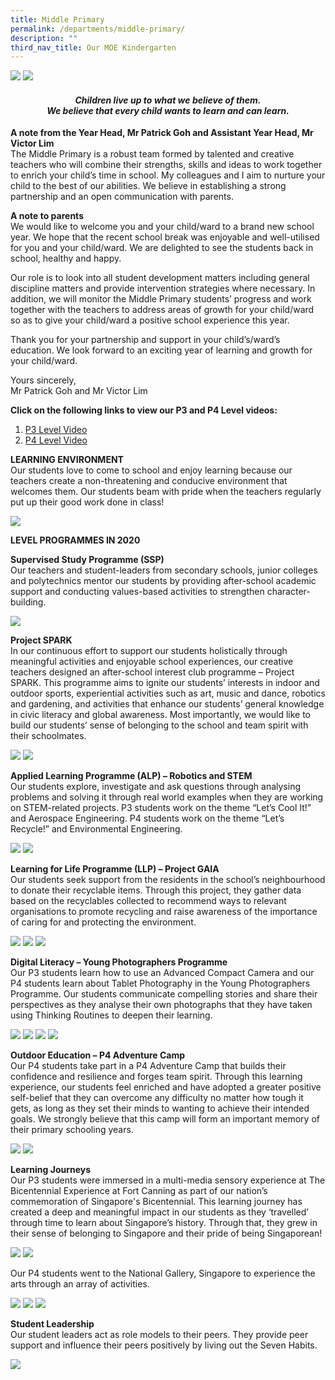 ```yaml
---
title: Middle Primary
permalink: /departments/middle-primary/
description: ""
third_nav_title: Our MOE Kindergarten
---
```

<img src="/images/IMG_8407E-min.jpg">
<img src="/images/YH-Patrick-AYH-Victor_2020_8398-Final-min.jpg">

<h4 style="text-align: center;"><strong><em>Children live up to what we believe of them.<br /></em></strong><strong><em>We believe that every child wants to learn and can learn.</em></strong></h4>
<p><strong>A note from the Year Head, Mr Patrick Goh and Assistant Year Head, Mr Victor Lim<br /></strong>The Middle Primary is a robust team formed by talented and creative teachers who will combine their strengths, skills and ideas to work together to enrich your child&rsquo;s time in school. My colleagues and I aim to nurture your child to the best of our abilities. We believe in establishing a strong partnership and an open communication with parents.</p>
<p><strong>A note to parents&nbsp;<br /></strong>We would like to welcome you and your child/ward to a brand new school year. We hope that the recent school break was enjoyable and well-utilised for you and your child/ward. We are delighted to see the students back in school, healthy and happy.</p>
<p>Our role is to look into all student development matters including general discipline matters and provide intervention strategies where necessary. In addition, we will monitor the Middle Primary students&rsquo; progress and work together with the teachers to address areas of growth for your child/ward so as to give your child/ward a positive school experience this year.</p>
<p>Thank you for your partnership and support in your child&rsquo;s/ward&rsquo;s education. We look forward to an exciting year of learning and growth for your child/ward.</p>
<p>Yours sincerely,<br />Mr Patrick Goh and Mr Victor Lim</p>
<p><strong>Click on the following links to view our P3 and P4 Level videos:</strong></p>
<ol>
<li><a href="https://youtu.be/JMqjCL_w0bM" target="_blank" rel="noopener">P3 Level Video</a></li>
<li><a href="https://youtu.be/zciUA4uToso" target="_blank" rel="noopener">P4 Level Video</a></li>
</ol>
<p><strong>LEARNING ENVIRONMENT<br /></strong>Our students love to come to school and enjoy learning because our teachers create a non-threatening and conducive environment that welcomes them. Our students beam with pride when the teachers regularly put up their good work done in class!</p>
<img src="/images/middle1.png">
<p><strong>LEVEL PROGRAMMES IN 2020</strong></p>
<p><strong>Supervised Study Programme (SSP)<br /></strong>Our teachers and student-leaders from secondary schools, junior colleges and polytechnics mentor our students by providing after-school academic support and conducting values-based activities to strengthen character-building.</p>
<img src="/images/middle2.png">
<p><strong>Project SPARK<br /></strong>In our continuous effort to support our students holistically through meaningful activities and enjoyable school experiences, our creative teachers designed an after-school interest club programme &ndash; Project SPARK. This programme aims to ignite our students&rsquo; interests in indoor and outdoor sports, experiential activities such as art, music and dance, robotics and gardening, and activities that enhance our students&rsquo; general knowledge in civic literacy and global awareness. Most importantly, we would like to build our students&rsquo; sense of belonging to the school and team spirit with their schoolmates.</p>
<img src="/images/middle3.png">
<img src="/images/middle4.png">
<p><strong>Applied Learning Programme (ALP) &ndash; Robotics and STEM<br /></strong>Our students explore, investigate and ask questions through analysing problems and solving it through real world examples when they are working on STEM-related projects. P3 students work on the theme &ldquo;Let&rsquo;s Cool It!&rdquo; and Aerospace Engineering. P4 students work on the theme &ldquo;Let&rsquo;s Recycle!&rdquo; and Environmental Engineering.</p>
<img src="/images/11-1-1024x768.jpg">
<img src="/images/middle5.png">
<p><strong>Learning for Life Programme (LLP) &ndash; Project GAIA<br /></strong>Our students seek support from the residents in the school&rsquo;s neighbourhood to donate their recyclable items. Through this project, they gather data based on the recyclables collected to recommend ways to relevant organisations to promote recycling and raise awareness of the importance of caring for and protecting the environment.</p>
<img src="/images/18-1024x576.jpg">
<img src="/images/middle6.png">
<img src="/images/middle7.png">
<p><strong>Digital Literacy &ndash; Young Photographers Programme<br /></strong>Our P3 students learn how to use an Advanced Compact Camera and our P4 students learn about Tablet Photography in the Young Photographers Programme. Our students communicate compelling stories and share their perspectives as they analyse their own photographs that they have taken using Thinking Routines to deepen their learning.</p>
<img src="/images/25-1-1024x683.jpg">
<img src="/images/21-1024x768.jpg">
<img src="/images/middle8.png">
<img src="/images/24-1024x683.jpg">
<p><strong>Outdoor Education &ndash; P4 Adventure Camp<br /></strong>Our P4 students take part in a P4 Adventure Camp that builds their confidence and resilience and forges team spirit. Through this learning experience, our students feel enriched and have adopted a greater positive self-belief that they can overcome any difficulty no matter how tough it gets, as long as they set their minds to wanting to achieve their intended goals. We strongly believe that this camp will form an important memory of their primary schooling years.</p>
<img src="/images/29-1024x576.jpg">
<img src="/images/middle9.png">
<p><strong>Learning Journeys<br /></strong>Our P3 students were immersed in a multi-media sensory experience at The Bicentennial Experience at Fort Canning as part of our nation&rsquo;s commemoration of Singapore's Bicentennial. This learning journey has created a deep and meaningful impact in our students as they &lsquo;travelled&rsquo; through time to learn about Singapore&rsquo;s history. Through that, they grew in their sense of belonging to Singapore and their pride of being Singaporean!</p>
<img src="/images/33-1024x768.jpg">
<img src="/images/middle10.png">
<p>Our P4 students went to the National Gallery, Singapore to experience the arts through an array of activities.</p>
<img src="/images/38-1024x768.jpg">
<img src="/images/middle11.png">
<img src="/images/36-1024x768.jpg">
<p><strong>Student Leadership<br /></strong>Our student leaders act as role models to their peers. They provide peer support and influence their peers positively by living out the Seven Habits.</p>
<img src="/images/40-1024x768.jpg">
